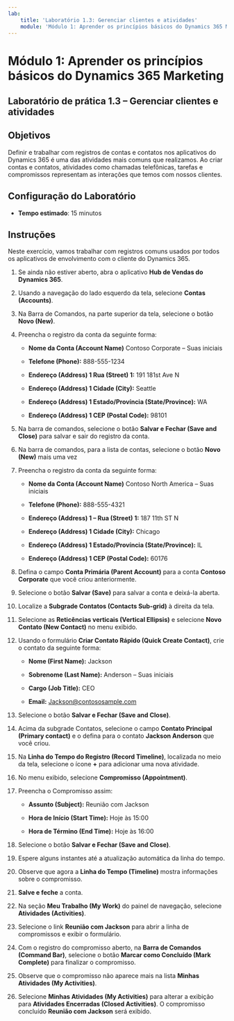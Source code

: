 ```yaml
---
lab:
    title: 'Laboratório 1.3: Gerenciar clientes e atividades'
    module: 'Módulo 1: Aprender os princípios básicos do Dynamics 365 Marketing'
---
```


Módulo 1: Aprender os princípios básicos do Dynamics 365 Marketing
========================

## Laboratório de prática 1.3 – Gerenciar clientes e atividades

## Objetivos

Definir e trabalhar com registros de contas e contatos nos aplicativos do Dynamics 365 é uma das atividades mais comuns que realizamos. Ao criar contas e contatos, atividades como chamadas telefônicas, tarefas e compromissos representam as interações que temos com nossos clientes.

## Configuração do Laboratório

  - **Tempo estimado**: 15 minutos

## Instruções

Neste exercício, vamos trabalhar com registros comuns usados por todos os aplicativos de envolvimento com o cliente do Dynamics 365. 

1. Se ainda não estiver aberto, abra o aplicativo **Hub de Vendas do Dynamics 365**. 

2. Usando a navegação do lado esquerdo da tela, selecione **Contas (Accounts)**. 

3. Na Barra de Comandos, na parte superior da tela, selecione o botão **Novo (New)**.

4. Preencha o registro da conta da seguinte forma:

	- **Nome da Conta (Account Name)** Contoso Corporate – Suas iniciais

	- **Telefone (Phone):** 888-555-1234

	- **Endereço (Address) 1 Rua (Street) 1:** 191 181st Ave N

	- **Endereço (Address) 1 Cidade (City):** Seattle

	- **Endereço (Address) 1 Estado/Província (State/Province):** WA

	- **Endereço (Address) 1 CEP (Postal Code):** 98101

5. Na barra de comandos, selecione o botão **Salvar e Fechar (Save and Close)** para salvar e sair do registro da conta.

6. Na barra de comandos, para a lista de contas, selecione o botão **Novo (New)** mais uma vez

7. Preencha o registro da conta da seguinte forma:

	- **Nome da Conta (Account Name)** Contoso North America – Suas iniciais

	- **Telefone (Phone):** 888-555-4321

	- **Endereço (Address) 1 – Rua (Street) 1:** 187 11th ST N

	- **Endereço (Address) 1 Cidade (City):** Chicago

	- **Endereço (Address) 1 Estado/Província (State/Province):** IL

	- **Endereço (Address) 1 CEP (Postal Code):** 60176

8. Defina o campo **Conta Primária (Parent Account)** para a conta **Contoso Corporate** que você criou anteriormente. 

9. Selecione o botão **Salvar (Save)** para salvar a conta e deixá-la aberta. 

10. Localize a **Subgrade Contatos (Contacts Sub-grid)** à direita da tela. 

11. Selecione as **Reticências verticais (Vertical Ellipsis)** e selecione **Novo Contato (New Contact)** no menu exibido. 

12. Usando o formulário **Criar Contato Rápido (Quick Create Contact)**, crie o contato da seguinte forma:

	- **Nome (First Name):** Jackson

	- **Sobrenome (Last Name):** Anderson – Suas iniciais

	- **Cargo (Job Title):** CEO

	- **Email:** Jackson@contososample.com

13. Selecione o botão **Salvar e Fechar (Save and Close)**.

14. Acima da subgrade Contatos, selecione o campo **Contato Principal (Primary contact)** e o defina para o contato **Jackson Anderson** que você criou. 

15. Na **Linha do Tempo do Registro (Record Timeline)**, localizada no meio da tela, selecione o ícone **+** para adicionar uma nova atividade. 

16. No menu exibido, selecione **Compromisso (Appointment)**.

17. Preencha o Compromisso assim:

	- **Assunto (Subject):** Reunião com Jackson

	- **Hora de Início (Start Time):** Hoje às 15:00

	- **Hora de Término (End Time):** Hoje às 16:00

18. Selecione o botão **Salvar e Fechar (Save and Close)**. 

19. Espere alguns instantes até a atualização automática da linha do tempo. 

20. Observe que agora a **Linha do Tempo (Timeline)** mostra informações sobre o compromisso. 

21. **Salve e feche** a conta. 

22. Na seção **Meu Trabalho (My Work)** do painel de navegação, selecione **Atividades (Activities)**.

23. Selecione o link **Reunião com Jackson** para abrir a linha de compromissos e exibir o formulário. 

24. Com o registro do compromisso aberto, na **Barra de Comandos (Command Bar)**, selecione o botão **Marcar como Concluído (Mark Complete)** para finalizar o compromisso. 

25. Observe que o compromisso não aparece mais na lista **Minhas Atividades (My Activities)**. 

26. Selecione **Minhas Atividades (My Activities)** para alterar a exibição para **Atividades Encerradas (Closed Activities)**. O compromisso concluído **Reunião com Jackson** será exibido.
